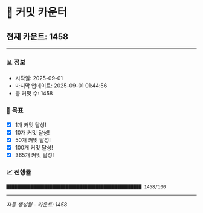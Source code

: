 # 🔢 커밋 카운터

## 현재 카운트: 1458

---

### 📊 정보
- 시작일: 2025-09-01
- 마지막 업데이트: 2025-09-01 01:44:56
- 총 커밋 수: 1458

### 🎯 목표
- [x] 1개 커밋 달성!
- [x] 10개 커밋 달성!
- [x] 50개 커밋 달성!
- [x] 100개 커밋 달성!
- [x] 365개 커밋 달성!

### 📈 진행률
```
██████████████████████████████████████████████████ 1458/100
```

---
*자동 생성됨 - 카운트: 1458*
